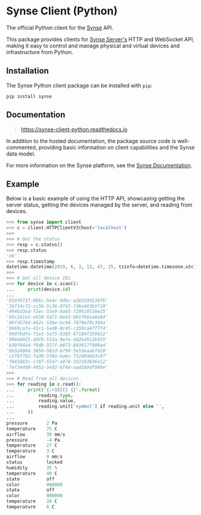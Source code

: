 # Synse Client (Python)

The official Python client for the [Synse](https://github.com/vapor-ware/synse) API.

This package provides clients for [Synse Server's](https://github.com/vapor-ware/synse-server)
HTTP and WebSocket API, making it easy to control and manage physical and virtual devices
and infrastructure from Python.

## Installation

The Synse Python client package can be installed with `pip`:

```
pip install synse
```

## Documentation

> https://synse-client-python.readthedocs.io

In addition to the hosted documentation, the package source code is well-commented,
providing basic information on client capabilities and the Synse data model.

For more information on the Synse platform, see the
[Synse Documentation](https://synse.readthedocs.io).

## Example

Below is a basic example of using the HTTP API, showcasing getting the server status,
getting the devices managed by the server, and reading from devices.

```python console
>>> from synse import client
>>> c = client.HTTPClientV3(host='localhost')
>>>
>>> # Get the status
>>> resp = c.status()
>>> resp.status
'ok'
>>> resp.timestamp
datetime.datetime(2019, 6, 3, 13, 47, 25, tzinfo=datetime.timezone.utc)
>>>
>>> # Get all device IDs
>>> for device in c.scan():
... 	print(device.id)
... 
'01976737-085c-5e4c-94bc-a383d3d130fb'
'1b714cf2-cc56-5c36-9741-fd6a483b5f10'
'494bd3ed-72ec-53e9-ba65-729610516e25'
'69c2e1e2-e658-5d71-8e43-091f68aa6e84'
'89fd576d-462c-53be-bcb6-7870e70c304a'
'9669ca7a-41c1-5ad8-8c45-c359ca47f7f4'
'9907bdfa-75e1-5af5-8385-87184f356b22'
'998e6025-ddfb-533a-9efe-dd26d512b555'
'b30f844d-f0db-557f-b073-893917f909ad'
'b9324904-385b-581d-b790-5e53eaabfd20'
'c2f6f762-fa30-5f0a-ba6c-f52d8deb3c07'
'f041883c-cf87-55d7-a978-3d3103836412'
'fef34490-4952-5e92-bf4d-aad169df980e'
>>>
>>> # Read from all devices
>>> for reading in c.read():
...     print('{:<15}{} {}'.format(
...         reading.type,
...         reading.value,
...         reading.unit['symbol'] if reading.unit else '',
...     ))
... 
pressure       2 Pa
temperature    75 C
airflow        39 mm/s
pressure       -4 Pa
temperature    27 C
temperature    3 C
airflow        0 mm/s
status         locked 
humidity       35 %
temperature    40 C
state          off 
color          000000 
state          off 
color          000000 
temperature    34 C
temperature    6 C
```
